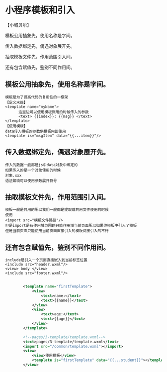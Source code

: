 # 小程序模板和引入

【小城贝尔】

模板公用抽象先，使用名称是字间。

传入数据绑定先，偶遇对象展开先。

抽取模板文件先，作用范围引入间。

还有包含赋值先，鉴别不同作用间。


## 模板公用抽象先，使用名称是字间。
    模板是为了提高代码的复用性的一框架
    【定义末班】
    <template name="myName">
          这里边可以使用模板调用的时候传入的参数
          <text> {{index}}: {{msg}} </text>
    </template>
    【使用模板】
    data传入模板的参数供模板内部使用
    <template is="msgItem" data="{{...item}}"/>
## 传入数据绑定先，偶遇对象展开先。
    传入的数据一般都是js中data对象中绑定的
    如果传入的是一个对象使用的时候
    对象.xxx
    语法繁琐可以使用参数展开符号
## 抽取模板文件先，作用范围引入间。
    模板一般是共用的所以我们一般都是提取成共用文件使用的时候
    使用
    <import src="模板文件路径"/>
    但是import是有作用域范围的只能作用域当前页面所以如果你模板中引入了模板
    但是当前页面只能使用当前页面直接引入的模板间接引入的不行
## 还有包含赋值先，鉴别不同作用间。
    include是引入一个页面直接嵌入到当前标签位置
    <include src="header.wxml"/>
    <view> body </view>
    <include src="footer.wxml"/>


```xml    ------定义模板-----
        
        <template name="firstTemplate">
            <view>
                <text>name:</text>
                <text>{{name}}</text>
            </view>
            <view>
                <text>age:</text>
                <text>{{age}}</text>
            </view>
        </template>
```

```xml    ------使用模板-----
        <!--pages/3-template/template.wxml-->
        <text>pages/3-template/template.wxml</text>
        <import src="/common/template.wxml"></import>
        <view>
            <view>使用模板</view>
            <template is="firstTemplate" data="{{...student}}"></template>
        </view>
```